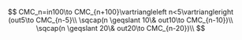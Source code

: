 $$
CMC_n=in100\to CMC_{n+100}\vartriangleleft n<5\vartriangleright (out5\to CMC_{n-5}\\
\sqcap(n \geqslant 10\& out10\to CMC_{n-10})\\
\sqcap(n \geqslant 20\& out20\to CMC_{n-20})\\
$$



